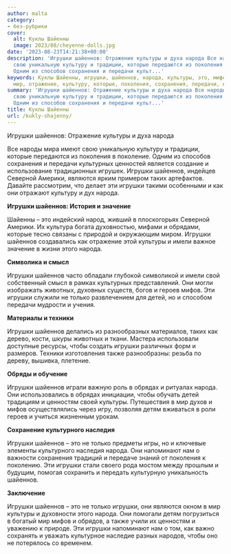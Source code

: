 ```yaml
---
author: malta
category:
- без-рубрики
cover:
  alt: Куклы Шайенны
  image: 2023/08/cheyenne-dolls.jpg
date: '2023-08-23T14:21:38+00:00'
description: 'Игрушки шайеннов: Отражение культуры и духа народа Все народы мира имеют
  свою уникальную культуру и традиции, которые передаются из поколения в поколение.
  Одним из способов сохранения и передачи культ...'
keywords: Куклы Шайенны, игрушки, шайеннов, народа, культуры, это, мифов, только,
  мир, отражение, культуру, которые, поколения, сохранения, передачи, культурных
summary: 'Игрушки шайеннов: Отражение культуры и духа народа Все народы мира имеют
  свою уникальную культуру и традиции, которые передаются из поколения в поколение.
  Одним из способов сохранения и передачи культ...'
title: Куклы Шайенны
url: /kukly-shajenny/
---
```


Игрушки шайеннов: Отражение культуры и духа народа

Все народы мира имеют свою уникальную культуру и традиции, которые передаются из поколения в поколение. Одним из способов сохранения и передачи культурных ценностей является создание и использование традиционных игрушек. Игрушки шайеннов, индейцев Северной Америки, являются ярким примером таких артефактов. Давайте рассмотрим, что делает эти игрушки такими особенными и как они отражают культуру и дух народа.

**Игрушки шайеннов: История и значение**

Шайенны – это индейский народ, живший в плоскогорьях Северной Америки. Их культура богата духовностью, мифами и обрядами, которые тесно связаны с природой и окружающим миром. Игрушки шайеннов создавались как отражение этой культуры и имели важное значение в жизни этого народа.

**Символика и смысл**

Игрушки шайеннов часто обладали глубокой символикой и имели свой собственный смысл в рамках культурных представлений. Они могли изображать животных, духовных существ, богов и героев мифов. Эти игрушки служили не только развлечением для детей, но и способом передачи мудрости и учения.

**Материалы и техники**

Игрушки шайеннов делались из разнообразных материалов, таких как дерево, кости, шкуры животных и ткани. Мастера использовали доступные ресурсы, чтобы создать игрушки различных форм и размеров. Техники изготовления также разнообразны: резьба по дереву, вышивка, плетение.

**Обряды и обучение**

Игрушки шайеннов играли важную роль в обрядах и ритуалах народа. Они использовались в обрядах инициации, чтобы обучать детей традициям и ценностям своей культуры. Путешествия в мир духов и мифов осуществлялись через игру, позволяя детям вживаться в роли героев и учиться жизненным урокам.

**Сохранение культурного наследия**

Игрушки шайеннов – это не только предметы игры, но и ключевые элементы культурного наследия народа. Они напоминают нам о важности сохранения традиций и передаче знаний от поколения к поколению. Эти игрушки стали своего рода мостом между прошлым и будущим, помогая сохранить и передать культурную уникальность шайеннов.

**Заключение**

Игрушки шайеннов – это не только игрушки, они являются окном в мир культуры и духовности этого народа. Они помогали детям погрузиться в богатый мир мифов и обрядов, а также учили их ценностям и уважению к природе. Эти игрушки напоминают нам о том, как важно сохранять и уважать культурное наследие разных народов, чтобы оно не потерялось со временем.
